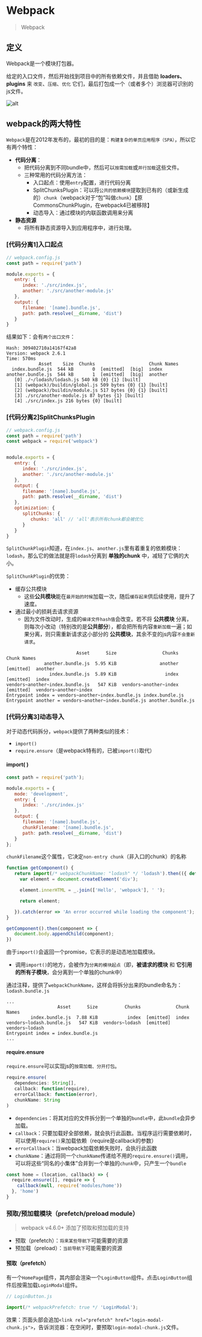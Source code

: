 # Webpack
> Webpack

## 定义
Webpack是一个模块打包器。

给定的入口文件，然后开始找到项目中的所有依赖文件，并且借助 **loaders、plugins** 来 `改变`、`压缩`、`优化` 它们，最后打包成一个（或者多个）浏览器可识别的js文件。

![alt](./img/webpack-1.png)

## webpack的两大特性
`Webpack`是在2012年发布的，最初的目的是：`构建复杂的单页应用程序（SPA）`，所以它有两个特性：
 - **代码分离**：
    - 把代码分离到不同bundle中，然后可以`按需加载`或`并行加载`这些文件。
    - 三种常用的代码分离方法：
      - 入口起点：使用`entry`配置，进行代码分离
      - SplitChunksPlugin：可以将`公共的依赖模块`提取到已有的（或新生成的）`chunk`（webpack对于“包”叫做`chunk`）【原CommonsChunkPlugin，在webpack4已被移除】
      - 动态导入：通过模块的内联函数调用来分离
 - **静态资源**
    - 将所有静态资源导入到应用程序中，进行处理。

### [代码分离1]入口起点
```js
// webpack.config.js
const path = require('path')

module.exports = {
   entry: {
      index: './src/index.js',
      another: './src/another-module.js'
   },
   output: {
      filename: '[name].bundle.js',
      path: path.resolve(__dirname, 'dist')
   }
}
```
结果如下：会有`两个出口文件`：
```
Hash: 309402710a14167f42a8
Version: webpack 2.6.1
Time: 570ms
            Asset    Size  Chunks                    Chunk Names
  index.bundle.js  544 kB       0  [emitted]  [big]  index
another.bundle.js  544 kB       1  [emitted]  [big]  another
   [0] ./~/lodash/lodash.js 540 kB {0} {1} [built]
   [1] (webpack)/buildin/global.js 509 bytes {0} {1} [built]
   [2] (webpack)/buildin/module.js 517 bytes {0} {1} [built]
   [3] ./src/another-module.js 87 bytes {1} [built]
   [4] ./src/index.js 216 bytes {0} [built]
```

### [代码分离2]SplitChunksPlugin
```js
// webpack.config.js
const path = require('path')
const webpack = require('webpack')


module.exports = {
   entry: {
      index: './src/index.js',
      another: './src/another-module.js'
   },
   output: {
      filename: '[name].bundle.js',
      path: path.resolve(__dirname, 'dist')
   },
   optimization: {
      splitChunks: {
         chunks: 'all' // 'all'表示所有chunk都会被优化
      }
   }
}
```

`SplitChunkPlugin`知道，在`index.js`、`another.js`里有着重复的依赖模块：`lodash`，那么它的做法就是将`lodash`分离到 **单独的chunk** 中，减轻了它俩的大小。

`SplitChunkPlugin`的优势：
 - 缓存公共模块
   - 这些**公共模块**能在`最开始的时候`加载一次，随后`缓存起来`供后续使用，提升了速度。
 - 通过最小的损耗去请求资源
   - 因为文件改动时，生成的`编译文件hash值`会改变。若不将 **公共模块** 分离，则每次小改动（特别改的是**公共部分**），都会把所有内容`重新加载`一遍；如果分离，则只需重新请求这小部分的 **公共模块**，其余不变的js内容`不会重新请求`。
```
                          Asset      Size                 Chunks             Chunk Names
              another.bundle.js  5.95 KiB                another  [emitted]  another
                index.bundle.js  5.89 KiB                  index  [emitted]  index
vendors~another~index.bundle.js   547 KiB  vendors~another~index  [emitted]  vendors~another~index
Entrypoint index = vendors~another~index.bundle.js index.bundle.js
Entrypoint another = vendors~another~index.bundle.js another.bundle.js
```
### [代码分离3]动态导入
对于动态代码拆分，`webpack`提供了两种类似的技术：
 - `import()`
 - `require.ensure`（是webpack特有的，已被`import()`取代）

#### import( )

```js
const path = require('path');

module.exports = {
   mode: 'development',
   entry: {
      index: './src/index.js'
   },
   output: {
      filename: '[name].bundle.js',
      chunkFilename: '[name].bundle.js',
      path: path.resolve(__dirname, 'dist')
   }
};
```
`chunkFilename`这个属性，它决定`non-entry chunk`（非入口的chunk）的名称


```js
function getComponent() {
   return import(/* webpackChunkName: "lodash" */ 'lodash').then(({ default: _ }) => {
     var element = document.createElement('div');

     element.innerHTML = _.join(['Hello', 'webpack'], ' ');

     return element;

   }).catch(error => 'An error occurred while loading the component');
}

getComponent().then(component => {
   document.body.appendChild(component);
})
```
由于`import()`会返回一个promise，它表示的是动态地加载模块。
 - 调用`import()`的地方，会被作为`分离的模块起点`（即，**被请求的模块** 和 **它引用的所有子模块**，会分离到一个单独的chunk中）

通过注释，提供了`webpackChunkName`，这样会将拆分出来的bundle命名为：`lodash.bundle.js`

```
...
                   Asset      Size          Chunks             Chunk Names
         index.bundle.js  7.88 KiB           index  [emitted]  index
vendors~lodash.bundle.js   547 KiB  vendors~lodash  [emitted]  vendors~lodash
Entrypoint index = index.bundle.js
...
```



#### require.ensure
`require.ensure`可以实现js的`按需加载、分开打包`。
```js
require.ensure(
   dependencies: String[],
   callback: function(require),
   errorCallback: function(error),
   chunkName: String
)
```

 - `dependencies`：将其对应的文件拆分到一个单独的`bundle`中，此`bundle`会异步加载。
 - `callback`：只要加载好全部依赖，就会执行此函数。当程序运行需要依赖时，可以使用`require()`来加载依赖（require是callback的参数）
 - `errorCallback`：当webpack加载依赖失败时，会执行此函数
 - `chunkName`：通过将同一个`chunkName`传递给不用的`require.ensure()`调用，可以将这些“同名的小集体”合并到一个单独的`chunk`中，只产生一个`bundle`

```js
const home = (location, callback) => {
  require.ensure([], require => {
    callback(null, require('modules/home'))
  }, 'home')  
}
```

### 预取/预加载模块（prefetch/preload module）
> webpack v4.6.0+ 添加了预取和预加载的支持
 
 - 预取（prefetch）：`将来某些导航下`可能需要的资源
 - 预加载（preload）：`当前导航下`可能需要的资源

#### 预取（prefetch）
有一个`HomePage`组件，其内部会渲染一个`LoginButton`组件。点击`LoginButton`组件后按需加载`LoginModal`组件。

```js
// LoginButton.js

import(/* webpackPrefetch: true */ 'LoginModal');
```

效果：页面头部会追加`<link rel="prefetch" href="login-modal-chunk.js">`，告诉浏览器：在空闲时，要预取`login-modal-chunk.js`文件。